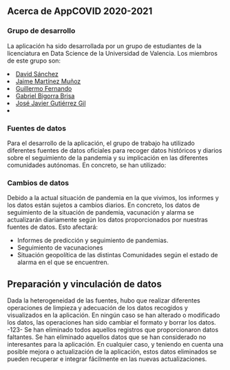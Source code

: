 ## Acerca de AppCOVID 2020-2021

### Grupo de desarrollo

La aplicación ha sido desarrollada por un grupo de estudiantes de la licenciatura en Data Science de la Universidad de Valencia. Los miembros de este grupo son:

<p>
 
<li> <a href="mailto:dasanhom@alumni.uv.es" target="_blank"> David Sánchez </a> </li>
<li> <a href="mailto:marmuoz3@alumni.uv.es" target="_blank"> Jaime Martínez Muñoz </a> </li>
<li> <a href="mailto:guigadal@alumni.uv.es" target="_blank"> Guillermo Fernando </a> </li>
<li> <a href="mailto:gabibri@alumni.uv.es" target="_blank"> Gabriel Bigorra Brisa </a> </li>
<li> <a href="mailto:jogugil@alumni.uv.es" target="_blank"> José Javier Gutiérrez Gil </a> <li>
 
</p>

### Fuentes de datos

Para el desarrollo de la aplicación, el grupo de trabajo ha utilizado diferentes fuentes de datos oficiales para recoger datos históricos y diarios sobre el seguimiento de la pandemia y su implicación en las diferentes comunidades autónomas.
En concreto, se han utilizado:


### Cambios de datos

Debido a la actual situación de pandemia en la que vivimos, los informes y los datos están sujetos a cambios diarios. En concreto, los datos de seguimiento de la situación de pandemia, vacunación y alarma se actualizarán diariamente según los datos proporcionados por nuestras fuentes de datos.
Esto afectará:

+ Informes de predicción y seguimiento de pandemias.
+ Seguimiento de vacunaciones
+ Situación geopolítica de las distintas Comunidades según el estado de alarma en el que se encuentren.

## Preparación y vinculación de datos

Dada la heterogeneidad de las fuentes, hubo que realizar diferentes operaciones de limpieza y adecuación de los datos recogidos y visualizados en la aplicación. En ningún caso se han alterado o modificado los datos, las operaciones han sido cambiar el formato y borrar los datos.
-123- Se han eliminado todos aquellos registros que proporcionaron datos faltantes.
Se han eliminado aquellos datos que se han considerado no interesantes para la aplicación. En cualquier caso, y teniendo en cuenta una posible mejora o actualización de la aplicación, estos datos eliminados se pueden recuperar e integrar fácilmente en las nuevas actualizaciones.